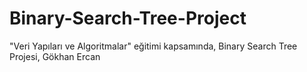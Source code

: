# Binary-Search-Tree-Project
"Veri Yapıları ve Algoritmalar" eğitimi kapsamında, Binary Search Tree Projesi, Gökhan Ercan
